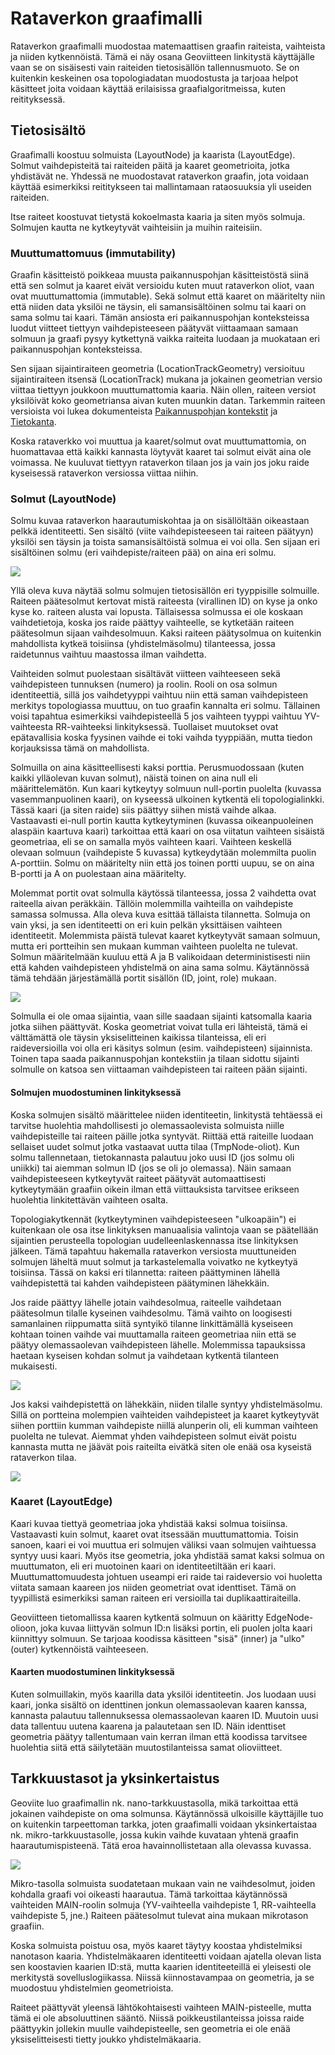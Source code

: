 # Rataverkon graafimalli

Rataverkon graafimalli muodostaa matemaattisen graafin raiteista, vaihteista ja niiden kytkennöistä. Tämä ei näy
osana Geoviitteen linkitystä käyttäjälle vaan se on sisäisesti vain raiteiden tietosisällön tallennusmuoto. Se on
kuitenkin keskeinen osa topologiadatan muodostusta ja tarjoaa helpot käsitteet joita voidaan käyttää erilaisissa
graafialgoritmeissa, kuten reitityksessä.

## Tietosisältö

Graafimalli koostuu solmuista (LayoutNode) ja kaarista (LayoutEdge). Solmut vaihdepisteitä tai raiteiden päitä ja kaaret
geometrioita, jotka yhdistävät ne. Yhdessä ne muodostavat rataverkon graafin, jota voidaan käyttää esimerkiksi
reititykseen tai mallintamaan rataosuuksia yli useiden raiteiden.

Itse raiteet koostuvat tietystä kokoelmasta kaaria ja siten myös solmuja. Solmujen kautta ne kytkeytyvät vaihteisiin
ja muihin raiteisiin.

### Muuttumattomuus (immutability)

Graafin käsitteistö poikkeaa muusta paikannuspohjan käsitteistöstä siinä että sen solmut ja kaaret eivät versioidu kuten
muut rataverkon oliot, vaan ovat muuttumattomia (immutable). Sekä solmut että kaaret on määritelty niin että niiden data
yksilöi ne täysin, eli samansisältöinen solmu tai kaari on sama solmu tai kaari. Tämän ansiosta eri paikannuspohjan
konteksteissa luodut viitteet tiettyyn vaihdepisteeseen päätyvät viittaamaan samaan solmuun ja graafi pysyy kytkettynä
vaikka raiteita luodaan ja muokataan eri paikannuspohjan konteksteissa.

Sen sijaan sijaintiraiteen geometria (LocationTrackGeometry) versioituu sijaintiraiteen itsensä (LocationTrack) mukana
ja jokainen geometrian versio viittaa tiettyyn joukkoon muuttumattomia kaaria. Näin ollen, raiteen versiot yksilöivät
koko geometriansa aivan kuten muunkin datan. Tarkemmin raiteen versioista voi lukea dokumenteista
[Paikannuspohjan kontekstit](paikannuspohjan_kontekstit.md) ja [Tietokanta](tietokanta.md).
  
Koska rataverkko voi muuttua ja kaaret/solmut ovat muuttumattomia, on huomattavaa että kaikki kannasta löytyvät kaaret
tai solmut eivät aina ole voimassa. Ne kuuluvat tiettyyn rataverkon tilaan jos ja vain jos joku raide kyseisessä
rataverkon versiossa viittaa niihin.

### Solmut (LayoutNode)

Solmu kuvaa rataverkon haarautumiskohtaa ja on sisällöltään oikeastaan pelkkä identiteetti. Sen sisältö (viite
vaihdepisteeseen tai raiteen päätyyn) yksilöi sen täysin ja toista samansisältöistä solmua ei voi olla. Sen sijaan eri
sisältöinen solmu (eri vaihdepiste/raiteen pää) on aina eri solmu.

![](images/yksinkertaiset_solmut.png)

Yllä oleva kuva näytää solmu solmujen tietosisällön eri tyyppisille solmuille. Raiteen päätesolmut kertovat mistä
raiteesta (virallinen ID) on kyse ja onko kyse ko. raiteen alusta vai lopusta. Tällaisessa solmussa ei ole koskaan
vaihdetietoja, koska jos raide päättyy vaihteelle, se kytketään raiteen päätesolmun sijaan vaihdesolmuun. Kaksi
raiteen päätysolmua on kuitenkin mahdollista kytkeä toisiinsa (yhdistelmäsolmu) tilanteessa, jossa raidetunnus vaihtuu
maastossa ilman vaihdetta.

Vaihteiden solmut puolestaan sisältävät viitteen vaihteeseen sekä vaihdepisteen tunnuksen (numero) ja roolin. Rooli on
osa solmun identiteettiä, sillä jos vaihdetyyppi vaihtuu niin että saman vaihdepisteen merkitys topologiassa muuttuu,
on tuo graafin kannalta eri solmu. Tällainen voisi tapahtua esimerkiksi vaihdepisteellä 5 jos vaihteen tyyppi vaihtuu
YV-vaihteesta RR-vaihteeksi linkityksessä. Tuollaiset muutokset ovat epätavallisia koska fyysinen vaihde ei toki vaihda
tyyppiään, mutta tiedon korjauksissa tämä on mahdollista.

Solmuilla on aina käsitteellisesti kaksi porttia. Perusmuodossaan (kuten kaikki ylläolevan kuvan solmut), näistä toinen
on aina null eli määrittelemätön. Kun kaari kytkeytyy solmuun null-portin puolelta (kuvassa vasemmanpuolinen kaari), on
kyseessä ulkoinen kytkentä eli topologialinkki. Tässä kaari (ja siten raide) siis päättyy siihen mistä vaihde alkaa.
Vastaavasti ei-null portin kautta kytkeytyminen (kuvassa oikeanpuoleinen alaspäin kaartuva kaari) tarkoittaa että kaari
on osa viitatun vaihteen sisäistä geometriaa, eli se on samalla myös vaihteen kaari. Vaihteen keskellä olevaan solmuun
(vaihdepiste 5 kuvassa) kytkeydytään molemmilta puolin A-porttiin. Solmu on määritelty niin että jos toinen portti
uupuu, se on aina B-portti ja A on puolestaan aina määritelty.

Molemmat portit ovat solmulla käytössä tilanteessa, jossa 2 vaihdetta ovat raiteella aivan peräkkäin. Tällöin molemmilla
vaihteilla on vaihdepiste samassa solmussa. Alla oleva kuva esittää tällaista tilannetta. Solmuja on vain yksi, ja sen
identiteetti on eri kuin pelkän yksittäisen vaihteen identiteetit. Molemmista päistä tulevat kaaret kytkeytyvät samaan
solmuun, mutta eri portteihin sen mukaan kumman vaihteen puolelta ne tulevat. Solmun määritelmään kuuluu että A ja B
valikoidaan deterministisesti niin että kahden vaihdepisteen yhdistelmä on aina sama solmu. Käytännössä tämä tehdään
järjestämällä portit sisällön (ID, joint, role) mukaan.

![](images/yhdistelmasolmu.png)

Solmulla ei ole omaa sijaintia, vaan sille saadaan sijainti katsomalla kaaria jotka siihen päättyvät. Koska geometriat
voivat tulla eri lähteistä, tämä ei välttämättä ole täysin yksiselitteinen kaikissa tilanteissa, eli eri raideversioilla
voi olla eri käsitys solmun (esim. vaihdepisteen) sijainnista. Toinen tapa saada paikannuspohjan kontekstiin ja tilaan
sidottu sijainti solmulle on katsoa sen viittaaman vaihdepisteen tai raiteen pään sijainti.

#### Solmujen muodostuminen linkityksessä

Koska solmujen sisältö määrittelee niiden identiteetin, linkitystä tehtäessä ei tarvitse huolehtia mahdollisesti jo
olemassaolevista solmuista niille vaihdepisteille tai raiteen päille jotka syntyvät. Riittää että raiteille luodaan
sellaiset uudet solmut jotka vastaavat uutta tilaa (TmpNode-oliot). Kun solmu tallennetaan, tietokannasta palautuu joko
uusi ID (jos solmu oli uniikki) tai aiemman solmun ID (jos se oli jo olemassa). Näin samaan vaihdepisteeseen kytkeytyvät
raiteet päätyvät automaattisesti kytkeytymään graafiin oikein ilman että viittauksista tarvitsee erikseen huolehtia
linkitettävän vaihteen osalta.

Topologiakytkennät (kytkeytyminen vaihdepisteeseen "ulkoapäin") ei kuitenkaan ole osa itse linkityksen manuaalisia
valintoja vaan se päätellään sijaintien perusteella topologian uudelleenlaskennassa itse linkityksen jälkeen. Tämä
tapahtuu hakemalla rataverkon versiosta muuttuneiden solmujen läheltä muut solmut ja tarkastelemalla voivatko ne
kytkeytyä toisiinsa. Tässä on kaksi eri tilannetta: raiteen päättyminen lähellä vaihdepistettä tai kahden vaihdepisteen
päätyminen lähekkäin.
 
Jos raide päättyy lähelle jotain vaihdesolmua, raiteelle vaihdetaan päätesolmun tilalle kyseinen vaihdesolmu. Tämä
vaihto on loogisesti samanlainen riippumatta siitä syntyikö tilanne linkittämällä kyseiseen kohtaan toinen vaihde vai
muuttamalla raiteen geometriaa niin että se päätyy olemassaolevan vaihdepisteen lähelle. Molemmissa tapauksissa haetaan
kyseisen kohdan solmut ja vaihdetaan kytkentä tilanteen mukaisesti.

![](images/topologinen_kytkeytyminen.png)

Jos kaksi vaihdepistettä on lähekkäin, niiden tilalle syntyy yhdistelmäsolmu. Sillä on portteina molempien vaihteiden
vaihdepisteet ja kaaret kytkeytyvät siihen porttiin kumman vaihdepiste niillä alunperin oli, eli kumman vaihteen
puolelta ne tulevat. Aiemmat yhden vaihdepisteen solmut eivät poistu kannasta mutta ne jäävät pois raiteilta eivätkä 
siten ole enää osa kyseistä rataverkon tilaa.

![](images/topologinen_yhdistyminen.png)

### Kaaret (LayoutEdge)

Kaari kuvaa tiettyä geometriaa joka yhdistää kaksi solmua toisiinsa. Vastaavasti kuin solmut, kaaret ovat itsessään
muuttumattomia. Toisin sanoen, kaari ei voi muuttua eri solmujen väliksi vaan solmujen vaihtuessa syntyy uusi kaari.
Myös itse geometria, joka yhdistää samat kaksi solmua on muuttumaton, eli eri muotoinen kaari on identiteetiltään eri
kaari. Muuttumattomuudesta johtuen useampi eri raide tai raideversio voi huoletta viitata samaan kaareen jos niiden
geometriat ovat identtiset. Tämä on tyypillistä esimerkiksi saman raiteen eri versioilla tai duplikaattiraiteilla.

Geoviitteen tietomallissa kaaren kytkentä solmuun on kääritty EdgeNode-olioon, joka kuvaa liittyvän solmun ID:n lisäksi
portin, eli puolen jolta kaari kiinnittyy solmuun. Se tarjoaa koodissa käsitteen "sisä" (inner) ja "ulko" (outer)
kytkennöistä vaihteeseen.

#### Kaarten muodostuminen linkityksessä

Kuten solmuillakin, myös kaarilla data yksilöi identiteetin. Jos luodaan uusi kaari, jonka sisältö on identtinen jonkun
olemassaolevan kaaren kanssa, kannasta palautuu tallennuksessa olemassaolevan kaaren ID. Muutoin uusi data tallentuu
uutena kaarena ja palautetaan sen ID. Näin identtiset geometria päätyy tallentumaan vain kerran ilman että koodissa
tarvitsee huolehtia siitä että säilytetään muutostilanteissa samat olioviitteet.

## Tarkkuustasot ja yksinkertaistus

Geoviite luo graafimallin nk. nano-tarkkuustasolla, mikä tarkoittaa että jokainen vaihdepiste on oma solmunsa.
Käytännössä ulkoisille käyttäjille tuo on kuitenkin tarpeettoman tarkka, joten graafimalli voidaan yksinkertaistaa nk.
mikro-tarkkuustasolle, jossa kukin vaihde kuvataan yhtenä graafin haarautumispisteenä. Tätä eroa havainnollistetaan alla
olevassa kuvassa.

![](images/graafi_nano_mikro.png)

Mikro-tasolla solmuista suodatetaan mukaan vain ne vaihdesolmut, joiden kohdalla graafi voi oikeasti haarautua. Tämä
tarkoittaa käytännössä vaihteiden MAIN-roolin solmuja (YV-vaihteella vaihdepiste 1, RR-vaihteella vaihdepiste 5, jne.)
Raiteen päätesolmut tulevat aina mukaan mikrotason graafiin.

Koska solmuista poistuu osa, myös kaaret täytyy koostaa yhdistelmiksi nanotason kaaria. Yhdistelmäkaaren identiteetti
voidaan ajatella olevan lista sen koostavien kaarien ID:stä, mutta kaarien identiteeteillä ei yleisesti ole merkitystä
sovelluslogiikassa. Niissä kiinnostavampaa on geometria, ja se muodostuu yhdistelmien geometrioista.

Raiteet päättyvät yleensä lähtökohtaisesti vaihteen MAIN-pisteelle, mutta tämä ei ole absoluuttinen sääntö. Niissä
poikkeustilanteissa joissa raide päättyykin jollekin muulle vaihdepisteelle, sen geometria ei ole enää yksiselitteisesti
tietty joukko yhdistelmäkaaria.
